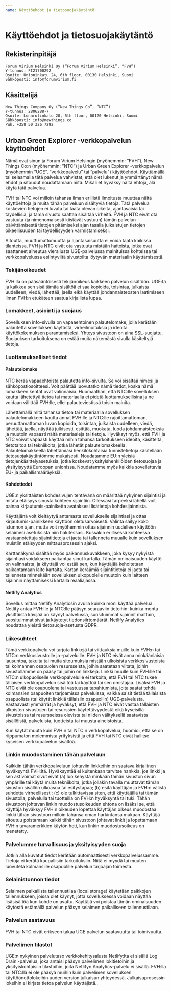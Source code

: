 ```yaml
---
name: Käyttöehdot ja tietosuojakäytäntö
---
```


# Käyttöehdot ja tietosuojakäytäntö

## Rekisterinpitäjä

```
Forum Virium Helsinki Oy (“Forum Virium Helsinki”, “FVH”)
Y-tunnus: FI21700292
Osoite: Unioninkatu 24, 6th floor, 00130 Helsinki, Suomi
Sähköposti: info@forumvirium.fi
```

## Käsittelijä

```
New Things Company Oy (“New Things Co”, “NTC”)
Y-tunnus: 2806288-7
Osoite: Lönnrotinkatu 20, 5th floor, 00120 Helsinki, Suomi
Sähköposti: info@newthings.co
Puh. +358 50 326 7292
```

## Urban Green Explorer -verkkopalvelun käyttöehdot

Nämä ovat sinun ja Forum Virium Helsingin (myöhemmin: ”FVH”), New Things Co:n (myöhemmin: ”NTC”) ja Urban Green Explorer -verkkopalvelun (myöhemmin ”UGE”, ”verkkopalvelu” tai ”palvelu") käyttöehdot. Käyttämällä tai selaamalla tätä palvelua vahvistat, että olet lukenut ja ymmärtänyt nämä ehdot ja sitoudut noudattamaan niitä. Mikäli et hyväksy näitä ehtoja, älä käytä tätä palvelua.

FVH tai NTC voi milloin tahansa ilman erillistä ilmoitusta muuttaa näitä käyttöehtoja ja muita tähän palveluun sisältyviä tietoja. Tätä palvelua koskevien tietojen ei luvata tai taata olevan oikeita, ajantasaisia ​​tai täydellisiä, ja tämä sivusto saattaa sisältää virheitä. FVH ja NTC eivät ota vastuuta (ja nimenomaisesti kiistävät vastuun) tämän palvelun päivittämisestä tietojen pitämiseksi ajan tasalla julkaistujen tietojen oikeellisuuden tai täydellisyyden varmistamiseksi.

Aitoutta, muuttumattomuutta ja ajantasaisuutta ei voida taata kaikissa tilanteissa. FVH ja NTC eivät ota vastuuta mistään haitoista, jotka ovat saattaneet aiheutua vierailusta UGE-palvelussa mainituissa kohteissa tai verkkopalvelussa esiintyviltä sivustoilta löytyvän materiaalin käyttämisestä.

### Tekijänoikeudet

FVH:lla on pääsääntöisesti tekijänoikeus kaikkeen palvelun sisältöön. UGE:tä ja kaikkea sen sisältämää sisältöä ei saa kopioida, toisintaa, julkaista uudelleen, viedä, lähettää, jaella eikä käyttää johdannaisteosten laatimiseen ilman FVH:n etukäteen saatua kirjallista lupaa.

### Lomakkeet, asiointi ja suojaus

Sovelluksen info-sivulla on vapaaehtoinen palautelomake, jolla kerätään palautetta sovelluksen käytöstä, virheilmoituksia ja ideoita käyttökokemuksen parantamiseksi. Yhteys sivustoon on aina SSL-suojattu. Suojauksen tarkoituksena on estää muita näkemästä sivulla käsiteltyjä tietoja.

### Luottamukselliset tiedot

#### Palautelomake

NTC kerää vapaaehtoista palautetta info-sivulta. Se voi sisältää nimesi ja sähköpostiosoitteesi. Voit päättää luovutatko nämä tiedot, koska nämä lomakkeen kentät ovat valinnaisia. Huomaathan, että NTC:lle sovelluksen kautta lähetettyä tietoa tai materiaalia ei pidetä luottamuksellisina ja ne voidaan välittää FVH:lle, ellei palauteviestissä toisin mainita.

Lähettämällä mitä tahansa tietoa tai materiaalia sovelluksen palautelomakkeen kautta annat FVH:lle ja NTC:lle rajoittamattoman, peruuttamattoman luvan kopioida, toisintaa, julkaista uudelleen, viedä, lähettää, jaella, näyttää julkisesti, esittää, muokata, luoda johdannaisteoksia ja muutoin vapaasti näitä materiaaleja tai tietoja. Hyväksyt myös, että FVH ja NTC voivat vapaasti käyttää mihin tahansa tarkoitukseen ideoita, käsitteitä, tietotaitoa tai tekniikoita, jotka lähetät palautelomakkeella. Palautelomakkeella lähettämiäsi henkilökohtaisia ​​tunnistetietoja käsitellään tietosuojakäytäntömme mukaisesti. Noudatamme EU:n yleisiä tietojenkäsittelyasetuksia, jotka koskevat yksityishenkilöiden tietosuojaa ja yksityisyyttä Euroopan unionissa. Noudatamme myös kaikkia sovellettavia EU- ja paikallismääräyksiä.

#### Kohdetiedot

UGE:n yksittäisten kohdesivujen tehtävänä on määrittää nykyinen sijaintisi ja mitata etäisyys sinusta kohteen sijaintiin. Ollessasi tarpeeksi lähellä voit painaa kirjautumis-painiketta avataksesi lisätietoja kohdesijainnista.

Käyttäjänä voit kieltäytyä antamasta sovellukselle sijaintiasi ja ottaa kirjautumis-painikkeen käyttöön oletusarvoisesti. Valinta säilyy koko istunnon ajan, mutta voit myöhemmin ottaa sijainnin uudelleen käyttöön selaimesi asetuksista niin halutessasi. Kussakin erillisessä kohteessa vastaanotettuja sijaintitietoja ei jaeta tai tallenneta muualle kuin sovelluksen muistiin etäisyyden mittausprosessin ajaksi.

Karttanäkymä sisältää myös paikannuskuvakkeen, joka kysyy nykyistä sijaintiasi voidakseen paikantaa sinut kartalla. Tämän ominaisuuden käyttö on valinnaista, ja käyttäjä voi estää sen, kun käyttäjää kehoitetaan paikantamaan laite kartalta. Kartan keräämiä sijaintitietoja ei jaeta tai tallenneta minnekään sovelluksen ulkopuolelle muutoin kuin laitteen sijainnin näyttämiseksi kartalla reaaliajassa.

#### Netlify Analytics

Sovellus mittaa Netlify Analyticsin avulla kuinka moni käyttää palvelua. Netlify antaa FVH:lle ja NTC:lle pääsyn seuraaviin tietoihin: kuinka monta yksittäistä kävijää on käynyt palvelussa, suosituimmat sijainnit maittain, suosituimmat sivut ja käytetyt tiedonsiirtomäärät. Netlify Analytics noudattaa yleistä tietosuoja-asetusta GDPR.

### Liikesuhteet

Tämä verkkopalvelu voi tarjota linkkejä tai viittauksia muille kuin FVH:n tai NTC:n verkkosivustoille ja -palveluille. FVH ja NTC eivät anna minkäänlaisia lausuntoa, takuita tai muita sitoumuksia mistään ulkoisista verkkosivustoista tai kolmannen osapuolen resursseista, joihin saatetaan viitata, joihin sivustollamme on pääsy tai joihin on linkkejä. Linkki muulle kuin FVH:lle tai NTC:n ulkopuoliselle verkkopalvelulle ei tarkoita, että FVH tai NTC tukee tällaisen verkkopalvelun sisältöä tai käyttöä tai sen omistajaa. Lisäksi FVH ja NTC eivät ole osapuolena tai vastuussa tapahtumista, joita saatat tehdä kolmansien osapuolten tarjoamissa palveluissa, vaikka saisit tietää tällaisista osapuolista (tai käytät linkkiä tällaisiin osapuoliin) UGE-palvelusta. Vastaavasti ymmärrät ja hyväksyt, että FVH ja NTC eivät vastaa tällaisten ulkoisten sivustojen tai resurssien käytettävyydestä eikä kyseisillä sivustoissa tai resursseissa olevista tai niiden välityksellä saatavista sisällöistä, palveluista, tuotteista tai muusta aineistoista.

Kun käytät muuta kuin FVH:n tai NTC:n verkkopalvelua, huomioi, että se on riippumaton molemmista yrityksistä ja että FVH tai NTC eivät hallitse kyseisen verkkopalvelun sisältöä.

### Linkin muodostaminen tähän palveluun

Kaikkiin tähän verkkopalveluun johtaviin linkkeihin on saatava kirjallinen hyväksyntä FVH:ltä. Hyväksyntää ei kuitenkaan tarvitse hankkia, jos linkki ja sen aktivoimat sivut eivät (a) luo kehystä minkään tämän sivuston sivun ympärille tai käytä muita tekniikoita, jotka jollakin tavalla muuttavat tämän sivuston sisällön ulkoasua tai esitystapaa; (b) esitä käyttäjän ja FVH:n välistä suhdetta virheellisesti; (c) ole tulkittavissa siten, että käyttäjällä tai tämän sivustolla, palvelulla tai tuotteilla on FVH:n hyväksyntä tai tuki. Tähän sivustoon johtavan linkin muodostusoikeuden ehtona on lisäksi se, että käyttäjä hyväksyy FVH:n oikeuden lopettaa käyttäjän oikeus muodostaa linkki tähän sivustoon milloin tahansa oman harkintansa mukaan. Käyttäjä sitoutuu poistamaan kaikki tähän sivustoon johtavat linkit ja lopettamaan FVH:n tavaramerkkien käytön heti, kun linkin muodostusoikeus on menetetty.

### Palvelumme turvallisuus ja yksityisyyden suoja

Jotkin alla kuvatut tiedot kerätään automaattisesti verkkopalvelussamme. Tietoja ei kerätä kaupallisiin tarkoituksiin. Niitä ei myydä tai muuten luovuteta kolmansille osapuolille palvelun tarjoajan toimesta.

### Selainistunnon tiedot

Selaimen paikallista tallennustilaa (local storage) käytetään paikkojen tallennukseen, joissa olet käynyt, jotta sovelluksessa voidaan näyttää lisäsisältöä kun kohde on avattu. Käyttäjä voi poistaa tämän ominaisuuden käytöstä estämällä palvelun pääsyn selaimen paikalliseen tallennustilaan.

### Palvelun saatavuus

FVH tai NTC eivät erikseen takaa UGE palvelun saatavuutta tai toimivuutta.

### Palvelimen tilastot

UGE:n nykyinen palvelutaso verkkokehitysalusta Netlify:lta ei sisällä Log Drain -palvelua, joka antaisi pääsyn palvelimen lokitietoihin ja yksityiskohtaisiin tilastoihin, joita Netlifyn Analytics-palvelu ei sisällä. FVH:lla tai NTC:llä ei ole pääsyä muihin kuin palvelimen sovelluksen käyttöönottolokeihin uuden version julkaisun yhteydessä. Julkaisuprosessin lokeihin ei kirjata tietoa palvelun käyttäjistä..
